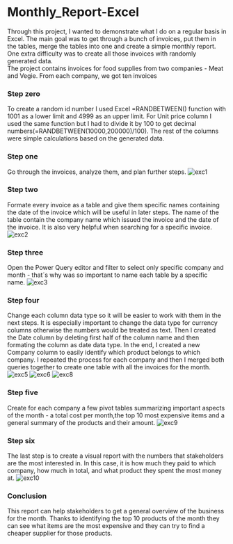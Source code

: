 # Monthly_Report-Excel
Through this project, I wanted to demonstrate what I do on a regular basis in Excel. The main goal was to get through a bunch of invoices, put them in the tables, merge the tables into one and create a simple monthly report. One extra difficulty was to create all those invoices with randomly generated data.
<br>The project contains invoices for food supplies from two companies - Meat and Vegie. From each company, we got ten invoices

### Step zero
To create a random id number I used Excel =RANDBETWEEN() function with 1001 as a lower limit and 4999 as an upper limit. For Unit price column I used the same function but I had to divide it by 100 to get decimal numbers(=RANDBETWEEN(10000,200000)/100). The rest of the columns were simple calculations based on the generated data.

### Step one
Go through the invoices, analyze them, and plan further steps.
![exc1](https://github.com/Bzeorge/Monthly_Report-Excel/assets/74241688/4098d851-6bfb-4d47-abd8-29542b231c79)

### Step two
Formate every invoice as a table and give them specific names containing the date of the invoice which will be useful in later steps. The name of the table contain the company name which issued the invoice and the date of the invoice. It is also very helpful when searching for a specific invoice. 
![exc2](https://github.com/Bzeorge/Monthly_Report-Excel/assets/74241688/87dd330a-20de-46ce-9a54-b0a32bc3b28f)

### Step three
Open the Power Query editor and filter to select only specific company and month - that´s why was so important to name each table by a specific name.
![exc3](https://github.com/Bzeorge/Monthly_Report-Excel/assets/74241688/08660dcd-0123-4c70-abf7-2dcfad409783)

### Step four
Change each column data type so it will be easier to work with them in the next steps. It is especially important to change the data type for currency columns otherwise the numbers would be treated as text. Then I created the Date column by deleting first half of the column name and then formating the column as date data type. In the end, I created a new Company column to easily identify which product belongs to which company. I repeated the process for each company and then I merged both queries together to create one table with all the invoices for the month.
![exc5](https://github.com/Bzeorge/Monthly_Report-Excel/assets/74241688/896751b6-022b-41b3-ba14-bb9b5e6ddb0e)
![exc6](https://github.com/Bzeorge/Monthly_Report-Excel/assets/74241688/c989e850-2a32-4289-bb8f-572cf1067aad)
![exc8](https://github.com/Bzeorge/Monthly_Report-Excel/assets/74241688/7f6de83b-0302-4500-9e1a-8dab9add7157)

### Step five 
Create for each company a few pivot tables summarizing important aspects of the month - a total cost per month,the top 10 most expensive items and a general summary of the products and their amount.
![exc9](https://github.com/Bzeorge/Monthly_Report-Excel/assets/74241688/ceeaea0f-4a90-47d4-895f-57d4b72f1e10)

### Step six
The last step is to create a visual report with the numbers that stakeholders are the most interested in. In this case, it is how much they paid to which company, how much in total, and what product they spent the most money at.
![exc10](https://github.com/Bzeorge/Monthly_Report-Excel/assets/74241688/3b6a9cce-5412-4db5-8a1f-0e835a8c9bb9)

### Conclusion
This report can help stakeholders to get a general overview of the business for the month. Thanks to identifying the top 10 products of the month they can see what items are the most expensive and they can try to find a cheaper supplier for those products.
